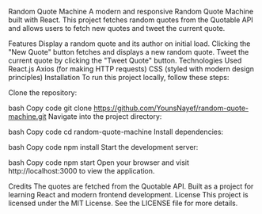 Random Quote Machine
A modern and responsive Random Quote Machine built with React. This project fetches random quotes from the Quotable API and allows users to fetch new quotes and tweet the current quote.

Features
Display a random quote and its author on initial load.
Clicking the "New Quote" button fetches and displays a new random quote.
Tweet the current quote by clicking the "Tweet Quote" button.
Technologies Used
React.js
Axios (for making HTTP requests)
CSS (styled with modern design principles)
Installation
To run this project locally, follow these steps:

Clone the repository:

bash
Copy code
git clone https://github.com/YounsNayef/random-quote-machine.git
Navigate into the project directory:

bash
Copy code
cd random-quote-machine
Install dependencies:

bash
Copy code
npm install
Start the development server:

bash
Copy code
npm start
Open your browser and visit http://localhost:3000 to view the application.

Credits
The quotes are fetched from the Quotable API.
Built as a project for learning React and modern frontend development.
License
This project is licensed under the MIT License. See the LICENSE file for more details.

